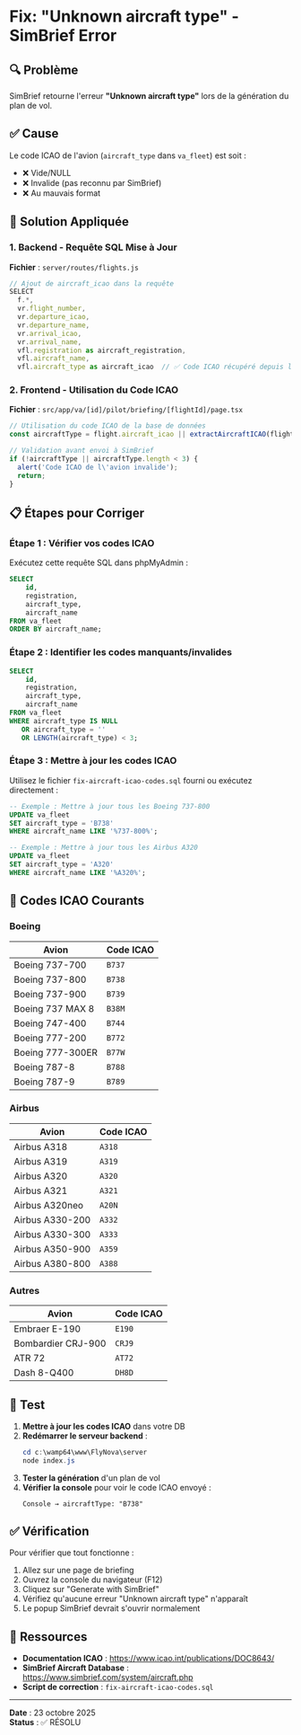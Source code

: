 # Fix: "Unknown aircraft type" - SimBrief Error

## 🔍 Problème

SimBrief retourne l'erreur **"Unknown aircraft type"** lors de la génération du plan de vol.

## ✅ Cause

Le code ICAO de l'avion (`aircraft_type` dans `va_fleet`) est soit :
- ❌ Vide/NULL
- ❌ Invalide (pas reconnu par SimBrief)
- ❌ Au mauvais format

## 🔧 Solution Appliquée

### 1. Backend - Requête SQL Mise à Jour

**Fichier** : `server/routes/flights.js`

```javascript
// Ajout de aircraft_icao dans la requête
SELECT 
  f.*,
  vr.flight_number,
  vr.departure_icao,
  vr.departure_name,
  vr.arrival_icao,
  vr.arrival_name,
  vfl.registration as aircraft_registration,
  vfl.aircraft_name,
  vfl.aircraft_type as aircraft_icao  // ✅ Code ICAO récupéré depuis la DB
```

### 2. Frontend - Utilisation du Code ICAO

**Fichier** : `src/app/va/[id]/pilot/briefing/[flightId]/page.tsx`

```typescript
// Utilisation du code ICAO de la base de données
const aircraftType = flight.aircraft_icao || extractAircraftICAO(flight.aircraft_name);

// Validation avant envoi à SimBrief
if (!aircraftType || aircraftType.length < 3) {
  alert('Code ICAO de l\'avion invalide');
  return;
}
```

## 📋 Étapes pour Corriger

### Étape 1 : Vérifier vos codes ICAO

Exécutez cette requête SQL dans phpMyAdmin :

```sql
SELECT 
    id,
    registration,
    aircraft_type,
    aircraft_name
FROM va_fleet
ORDER BY aircraft_name;
```

### Étape 2 : Identifier les codes manquants/invalides

```sql
SELECT 
    id,
    registration,
    aircraft_type,
    aircraft_name
FROM va_fleet
WHERE aircraft_type IS NULL 
   OR aircraft_type = '' 
   OR LENGTH(aircraft_type) < 3;
```

### Étape 3 : Mettre à jour les codes ICAO

Utilisez le fichier `fix-aircraft-icao-codes.sql` fourni ou exécutez directement :

```sql
-- Exemple : Mettre à jour tous les Boeing 737-800
UPDATE va_fleet 
SET aircraft_type = 'B738' 
WHERE aircraft_name LIKE '%737-800%';

-- Exemple : Mettre à jour tous les Airbus A320
UPDATE va_fleet 
SET aircraft_type = 'A320' 
WHERE aircraft_name LIKE '%A320%';
```

## 📖 Codes ICAO Courants

### Boeing
| Avion | Code ICAO |
|-------|-----------|
| Boeing 737-700 | `B737` |
| Boeing 737-800 | `B738` |
| Boeing 737-900 | `B739` |
| Boeing 737 MAX 8 | `B38M` |
| Boeing 747-400 | `B744` |
| Boeing 777-200 | `B772` |
| Boeing 777-300ER | `B77W` |
| Boeing 787-8 | `B788` |
| Boeing 787-9 | `B789` |

### Airbus
| Avion | Code ICAO |
|-------|-----------|
| Airbus A318 | `A318` |
| Airbus A319 | `A319` |
| Airbus A320 | `A320` |
| Airbus A321 | `A321` |
| Airbus A320neo | `A20N` |
| Airbus A330-200 | `A332` |
| Airbus A330-300 | `A333` |
| Airbus A350-900 | `A359` |
| Airbus A380-800 | `A388` |

### Autres
| Avion | Code ICAO |
|-------|-----------|
| Embraer E-190 | `E190` |
| Bombardier CRJ-900 | `CRJ9` |
| ATR 72 | `AT72` |
| Dash 8-Q400 | `DH8D` |

## 🧪 Test

1. **Mettre à jour les codes ICAO** dans votre DB
2. **Redémarrer le serveur backend** :
   ```powershell
   cd c:\wamp64\www\FlyNova\server
   node index.js
   ```
3. **Tester la génération** d'un plan de vol
4. **Vérifier la console** pour voir le code ICAO envoyé :
   ```
   Console → aircraftType: "B738"
   ```

## ✅ Vérification

Pour vérifier que tout fonctionne :

1. Allez sur une page de briefing
2. Ouvrez la console du navigateur (F12)
3. Cliquez sur "Generate with SimBrief"
4. Vérifiez qu'aucune erreur "Unknown aircraft type" n'apparaît
5. Le popup SimBrief devrait s'ouvrir normalement

## 🔗 Ressources

- **Documentation ICAO** : https://www.icao.int/publications/DOC8643/
- **SimBrief Aircraft Database** : https://www.simbrief.com/system/aircraft.php
- **Script de correction** : `fix-aircraft-icao-codes.sql`

---

**Date** : 23 octobre 2025  
**Status** : ✅ RÉSOLU
